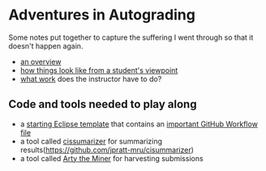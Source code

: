 # Adventures in Autograding

Some notes put together to capture the suffering I went through so that it doesn't happen again.

- [an overview](overview.md)
- [how things look like from a student's viewpoint](sample-student-run.md)
- [what work](#) does the instructor have to do?

## Code and tools needed to play along

- a [starting Eclipse template](https://github.com/jpratt-mru/starting-autograded-template.git) that contains an [important GitHub Workflow file](talking-about-workflow.md)
- a tool called [cissumarizer](cissumarizer.md) for summarizing results(https://github.com/jpratt-mru/cisummarizer)
- a tool called [Arty the Miner](arty.md) for harvesting submissions
